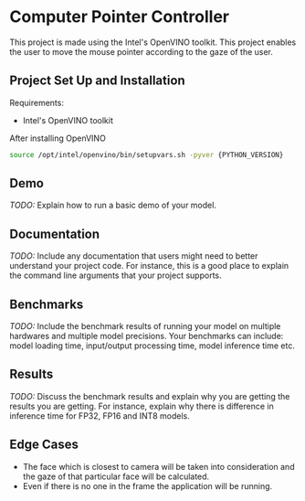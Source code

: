 # Computer Pointer Controller

This project is made using the Intel's OpenVINO toolkit. This project enables the user to move the mouse pointer according to the gaze of the user.

## Project Set Up and Installation

Requirements:
* Intel's OpenVINO toolkit

After installing OpenVINO 
```bash
source /opt/intel/openvino/bin/setupvars.sh -pyver {PYTHON_VERSION}
```

## Demo
*TODO:* Explain how to run a basic demo of your model.

## Documentation
*TODO:* Include any documentation that users might need to better understand your project code. For instance, this is a good place to explain the command line arguments that your project supports.

## Benchmarks
*TODO:* Include the benchmark results of running your model on multiple hardwares and multiple model precisions. Your benchmarks can include: model loading time, input/output processing time, model inference time etc.

## Results
*TODO:* Discuss the benchmark results and explain why you are getting the results you are getting. For instance, explain why there is difference in inference time for FP32, FP16 and INT8 models.

## Edge Cases

* The face which is closest to camera will be taken into consideration and the gaze of that particular face will be calculated.
* Even if there is no one in the frame the application will be running.